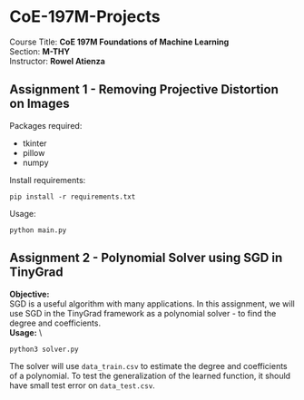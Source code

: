 # CoE-197M-Projects
Course Title: **CoE 197M Foundations of Machine Learning** \
Section: **M-THY** \
Instructor: **Rowel Atienza**

## Assignment 1 - Removing Projective Distortion on Images

Packages required:
* tkinter
* pillow
* numpy

Install requirements:
```
pip install -r requirements.txt
```

Usage:
```
python main.py
```

## Assignment 2 - Polynomial Solver using SGD in TinyGrad
**Objective:** \
SGD is a useful algorithm with many applications. In this assignment, we will use SGD in the TinyGrad framework as a polynomial solver - to find the degree and coefficients. \
**Usage:** \
```
python3 solver.py
```
The solver will use `data_train.csv` to estimate the degree and coefficients of a polynomial. To test the generalization of the learned function, it should have small test error on `data_test.csv`.

